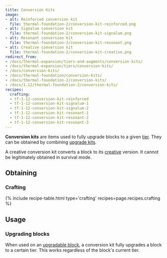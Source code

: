 ```yaml
---
title: Conversion Kits
image:
- alt: Reinforced conversion kit
  file: thermal-foundation-2/conversion-kit-reinforced.png
- alt: Signalum conversion kit
  file: thermal-foundation-2/conversion-kit-signalum.png
- alt: Resonant conversion kit
  file: thermal-foundation-2/conversion-kit-resonant.png
- alt: Creative conversion kit
  file: thermal-foundation-2/conversion-kit-creative.png
redirect_from:
- /docs/thermal-expansion/tiers-and-augments/conversion-kits/
- /docs/thermal-expansion/tiers/conversion-kits/
- /docs/conversion-kits/
- /docs/thermal-foundation/conversion-kits/
- /docs/thermal-foundation-2/conversion-kits/
- /docs/1.12/thermal-foundation-2/conversion-kits/
recipes:
  crafting:
  - tf-1-12-conversion-kit-reinforced
  - tf-1-12-conversion-kit-signalum-1
  - tf-1-12-conversion-kit-signalum-2
  - tf-1-12-conversion-kit-resonant-1
  - tf-1-12-conversion-kit-resonant-2
  - tf-1-12-conversion-kit-resonant-3
---
```


**Conversion kits** are items used to fully upgrade blocks to a given
[tier](/docs/1.12/thermal-foundation/tiers/). They can be obtained by combining [upgrade
kits](/docs/1.12/thermal-foundation/upgrade-kits/).

A creative conversion kit converts a block to its
[creative](/docs/1.12/thermal-foundation/tiers/#list-of-tiers) version. It cannot be legitimately
obtained in survival mode.


Obtaining
---------

### Crafting
{% include recipe-table.html type='crafting' recipes=page.recipes.crafting %}


Usage
-----

### Upgrading blocks
When used on an [upgradable block](/docs/1.12/thermal-foundation/tiers/#upgrading), a conversion kit
fully upgrades a block to a certain tier. This works regardless of the block's
current tier.
